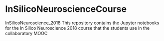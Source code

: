 # InSilicoNeuroscienceCourse
InSilicoNeuroscience_2018
This repository contains the Jupyter notebooks for the In Silico Neuroscience 2018 course
that the students use in the collaboratory MOOC
